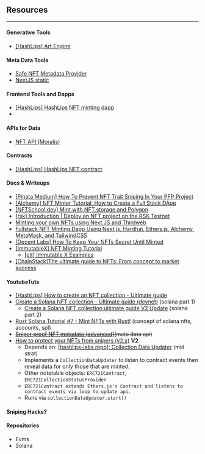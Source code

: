 ## Resources  
---

#### Generative Tools
- [[HashLips] Art Engine](https://github.com/HashLips/hashlips_art_engine)

#### Meta Data Tools
- [Safe NFT Metadata Provider](https://github.com/hashlips-lab/safe-nft-metadata-provider)
- [NextJS static](https://gist.github.com/ximxim/1a7c69f9b6c8714f686aa5f6a6f08ca9)

#### Frontend Tools and Dapps
- [[HashLips] HashLips NFT minting dapp](https://github.com/HashLips/hashlips_nft_minting_dapp)
- 

#### APIs for Data
- [NFT API (Moralis)](https://github.com/nft-api/nft-api)

#### Contracts
- [[HashLips] HashLips NFT contract](https://github.com/HashLips/hashlips_nft_contract)

#### Docs & Writeups
- [[Pinata Medium] How To Prevent NFT Trait Sniping In Your PFP Project](https://medium.com/pinata/how-to-prevent-nft-trait-sniping-in-your-pfp-project-506f17ff07d6)
- [[Alchemy] NFT Minter Tutorial: How to Create a Full Stack DApp](https://docs.alchemy.com/docs/nft-minter)
- [[NFTSchool.dev] Mint with NFT.storage and Polygon](https://nftschool.dev/tutorial/mint-nftstorage-polygon/#minting-your-nft)
- [[rsk] Introduction | Deploy an NFT project on the RSK Testnet](https://developers.rsk.co/guides/nft/)
- [Minting your own NFTs using Next JS and Thirdweb](https://rkazi103.hashnode.dev/minting-nfts-next-js-thirdweb)
- [Fullstack NFT Minting Dapp Using Next.js, Hardhat, Ethers.js, Alchemy, MetaMask, and TailwindCSS](https://javascript.plainenglish.io/fullstack-nft-minting-dapp-using-next-js-hardhat-ethers-js-alchemy-metamask-and-tailwindcss-145e0ef41d26)
- [[Decent Labs] How To Keep Your NFTs Secret Until Minted](https://www.decentlabs.io/blog/how-to-keep-your-nfts-secret-until-minted)
- [[ImmutableX] NFT Minting Tutorial](https://docs.x.immutable.com/docs/zero-to-hero-nft-minting/)
  - [[git] Immutable X Examples](https://github.com/immutable/imx-examples)
- [[ChainStack]The ultimate guide to NFTs: From concept to market success](https://chainstack.com/ultimate-guide-to-nfts/)

#### YoutubeTuts
- [[HashLips] How to create an NFT collection - Ultimate guide](https://www.youtube.com/watch?v=fzH7Gjadmj0)
-   [Create a Solana NFT collection - Ultimate guide (devnet)](https://www.youtube.com/watch?v=35RO0lAEIxE) (solana part 1)
    -   [Create a Solana NFT collection ultimate guide V2 Update](https://www.youtube.com/watch?v=S7ZgRxeqRDY) (solana part 2)
-   [Rust Solana Tutorial #7 - Mint NFTs with Rust!](https://www.youtube.com/watch?v=NSF6PmWUK1o&t) (concept of solana nfts, accounts, spl)
-   ~~[Sniper proof NFT metadata (advanced)](https://www.youtube.com/watch?v=fO5nT-TCIZs)(meta data api)~~  
-   [How to protect your NFTs from snipers (v2.x)](https://www.youtube.com/watch?v=putK0ToTdhY)  **V2**
    -   Depends on: [[hashlips-labs repo]: Collection Data Updater](https://github.com/hashlips-lab/collection-data-updater) (mid strat)
      -   Implements a `CollectionDataUpdater` to listen to contract events then reveal data for only those that are minted.
      -   Other notetable objects: `ERC721Contract`, `ERC721CollectionStatusProvider`
      -   `ERC721Contract extends Ethers.js's Contract and listens to contract events via loop to update api.`
      -   Runs via `collectionDataUpdater.start()`

#### Sniping Hacks?

#### Repositories
- Evms
- Solana